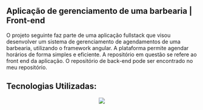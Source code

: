 ## Aplicação de gerenciamento de uma barbearia | Front-end
O projeto seguinte faz parte de uma aplicação fullstack que visou desenvolver um sistema de gerenciamento de agendamentos de uma barbearia, utilizando o framework angular. A plataforma permite agendar horários de forma simples e eficiente. A repositório em questão se refere ao front end da aplicação. O repositório de back-end pode ser encontrado no meu repositório.

## Tecnologias Utilizadas:

 <p align="center">
  <a href="https://skillicons.dev">
    <img src="https://skillicons.dev/icons?i=html,css,typescript,angular" />
  </a>
</p>
